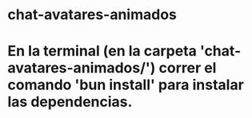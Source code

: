 # chat-avatares-animados
# En la terminal (en la carpeta 'chat-avatares-animados/') correr el comando 'bun install' para instalar las dependencias.  
